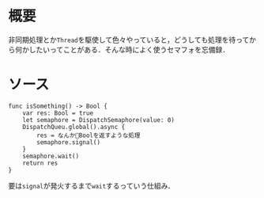 <!-- title:Swift：非同期の処理を無理やり同期的にするやつ（セマフォ） -->

# 概要

非同期処理とか`Thread`を駆使して色々やっていると，どうしても処理を待ってから何かしたいってことがある．そんな時によく使うセマフォを忘備録．

# ソース

```swift:
func isSomething() -> Bool {
    var res: Bool = true
    let semaphore = DispatchSemaphore(value: 0)
    DispatchQueu.global().async {
        res = なんかBoolを返すような処理
        semaphore.signal()
    }
    semaphore.wait()
    return res
}
```

要は`signal`が発火するまで`wait`するっていう仕組み．
